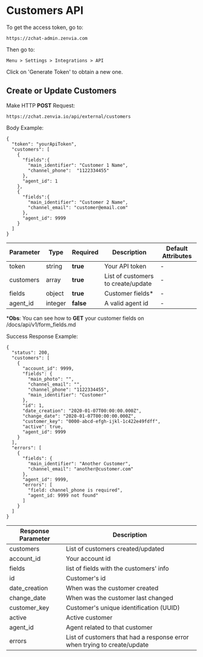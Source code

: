 # Customers API
To get the access token, go to:
```
https://zchat-admin.zenvia.com
```
Then go to:
```
Menu > Settings > Integrations > API
```
Click on 'Generate Token' to obtain a new one.
## Create or Update Customers
Make HTTP **POST** Request:
```
https://zchat.zenvia.io/api/external/customers
```
Body Example:

```
{
  "token": "yourApiToken",
  "customers": [
    {
      "fields":{
        "main_identifier": "Customer 1 Name",
        "channel_phone":  "1122334455"
      },
      "agent_id": 1
    },
    {
      "fields":{
        "main_identifier": "Customer 2 Name",
        "channel_email": "customer@email.com"
      },
      "agent_id": 9999
    }
  ]
}
```
| Parameter  | Type  | Required | Description  | Default Attributes  |
| ------------ | ------------ | ------------ | ------------ | ------------ |
| token | string | **true** | Your API token | - |
| customers | array | **true** |  List of customers to create/update | - |
| fields | object | **true** | Customer fields* | - |
| agent_id | integer | **false** | A valid agent id | - |

***Obs**: You can see how to **GET** your customer fields on /docs/api/v1/form_fields.md

Success Response Example:
```
{
  "status": 200,
  "customers": [
    {
      "account_id": 9999,
      "fields": {
        "main_photo": "",
        "channel_email": "",
        "channel_phone": "1122334455",
        "main_identifier": "Customer"
      },
      "id": 1,
      "date_creation": "2020-01-07T00:00:00.000Z",
      "change_date": "2020-01-07T00:00:00.000Z",
      "customer_key": "0000-abcd-efgh-ijkl-1c422e49fdff",
      "active": true,
      "agent_id": 9999
    }
  ],
  "errors": [
    {
      "fields": {
        "main_identifier": "Another Customer",
        "channel_email": "another@customer.com"
      },
      "agent_id": 9999,
      "errors": [
        "field: channel_phone is required",
        "agent_id: 9999 not found"
      ]
    }
  ]
}
```
Response Parameter  | Description |
------------  | -------------
customers | List of customers created/updated
account_id | Your account id
fields | list of fields with the customers' info
id | Customer's id
date_creation | When was the customer created
change_date | When was the customer last changed
customer_key | Customer's unique identification (UUID)
active | Active customer
agent_id | Agent related to that customer
errors | List of customers that had a response error when trying to create/update

